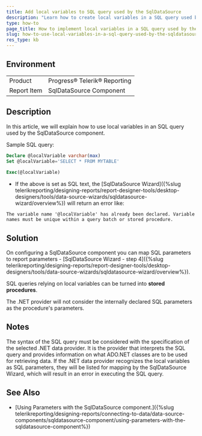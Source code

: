 ```yaml
---
title: Add local variables to SQL query used by the SqlDataSource
description: "Learn how to create local variables in a SQL query used by the SqlDataSource component."
type: how-to
page_title: How to implement local variables in a SQL query used by the SqlDataSource component
slug: how-to-use-local-variables-in-a-sql-query-used-by-the-sqldatasource-component
res_type: kb
---
```


## Environment

<table>
	<tbody>
		<tr>
			<td>Product</td>
			<td>Progress® Telerik® Reporting</td>
		</tr>
		<tr>
			<td>Report Item</td>
			<td>SqlDataSource Component</td>
		</tr>
	</tbody>
</table>

## Description

In this article, we will explain how to use local variables in an SQL query used by the SqlDataSource component. 

 Sample SQL query:  

````sql
Declare @localVariable varchar(max)
Set @localVariable='SELECT * FROM MYTABLE'
 
Exec(@localVariable)
````
 
- If the above is set as SQL text, the [SqlDataSource Wizard]({%slug telerikreporting/designing-reports/report-designer-tools/desktop-designers/tools/data-source-wizards/sqldatasource-wizard/overview%}) will return an error like:  

`The variable name '@localVariable' has already been declared. Variable names must be unique within a query batch or stored procedure.`
  
## Solution  

On configuring a SqlDataSource component you can map SQL parameters to report parameters - [SqlDataSource Wizard - step 4]({%slug telerikreporting/designing-reports/report-designer-tools/desktop-designers/tools/data-source-wizards/sqldatasource-wizard/overview%}). 
 
SQL queries relying on local variables can be turned into **stored procedures**. 

The .NET provider will not consider the internally declared SQL parameters as the procedure's parameters.
 
## Notes

The syntax of the SQL query must be considered with the specification of the selected .NET data provider. It is the provider that interprets the SQL query and provides information on what ADO.NET classes are to be used for retrieving data. If the .NET data provider recognizes the local variables as SQL parameters, they will be listed for mapping by the SqlDataSource Wizard, which will result in an error in executing the SQL query.  
  
## See Also

* [Using Parameters with the SqlDataSource component.]({%slug telerikreporting/designing-reports/connecting-to-data/data-source-components/sqldatasource-component/using-parameters-with-the-sqldatasource-component%})  
